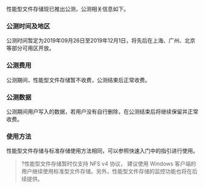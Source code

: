 性能型文件存储现已推出公测，公测相关信息如下。

### 公测时间及地区
公测时间暂定为2019年09月26日至2019年12月1日，将先后在上海、广州、北京等部分可用区开放。

### 公测费用
公测期间，性能型文件存储暂不收费，公测结束后正常收费。

### 公测数据
公测期间用户写入的数据，若用户没有自行删除，在公测结束后将继续保留并正常收费。

### 使用方法

性能型文件存储与标准存储使用方法相同，可以参照快速入门中的指引进行使用。

>?性能型文件存储暂时仅支持 NFS v4 协议， 建议使用 Windows 客户端的用户继续使用标准型文件存储。另外，性能型文件存储的监控功能也将在后续提供。
